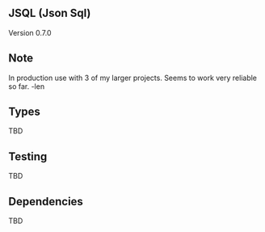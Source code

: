 
## JSQL (Json Sql)

Version 0.7.0

## Note

In production use with 3 of my larger projects. Seems to work very reliable so far. -len

## Types

TBD

## Testing

TBD

## Dependencies

TBD
